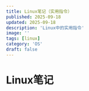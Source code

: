 ```yaml
---
title: Linux笔记（实用指令）
published: 2025-09-18
updated: 2025-09-18
description: 'Linux中的实用指令'
image: ''
tags: [linux]
category: 'OS'
draft: false 
---
```


# Linux笔记



